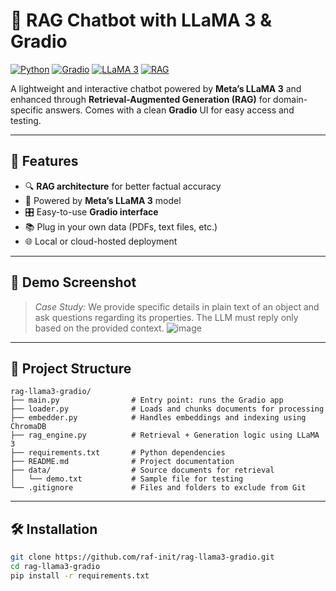 # 🧠 RAG Chatbot with LLaMA 3 & Gradio

[![Python](https://img.shields.io/badge/Python-3.10%2B-blue.svg)](https://www.python.org/)
[![Gradio](https://img.shields.io/badge/UI-Gradio-ff69b4.svg)](https://www.gradio.app/)
[![LLaMA 3](https://img.shields.io/badge/Model-LLaMA3-yellow.svg)](https://ai.meta.com/llama/)
[![RAG](https://img.shields.io/badge/Type-RAG-informational.svg)](https://huggingface.co/papers/2301.03922)

A lightweight and interactive chatbot powered by **Meta’s LLaMA 3** and enhanced through **Retrieval-Augmented Generation (RAG)** for domain-specific answers. Comes with a clean **Gradio** UI for easy access and testing.

---

## 🚀 Features

- 🔍 **RAG architecture** for better factual accuracy
- 🤖 Powered by **Meta’s LLaMA 3** model
- 🎛️ Easy-to-use **Gradio interface**
- 📚 Plug in your own data (PDFs, text files, etc.)
- 🌐 Local or cloud-hosted deployment

---

## 📸 Demo Screenshot

> *Case Study:* We provide specific details in plain text of an object and ask questions regarding its properties. The LLM must reply only based on the provided context.
![image](https://github.com/user-attachments/assets/33b1c1bd-777c-45b5-9986-1b101f23b9c4)

---

## 📁 Project Structure
```
rag-llama3-gradio/
├── main.py                # Entry point: runs the Gradio app
├── loader.py              # Loads and chunks documents for processing
├── embedder.py            # Handles embeddings and indexing using ChromaDB
├── rag_engine.py          # Retrieval + Generation logic using LLaMA 3
├── requirements.txt       # Python dependencies
├── README.md              # Project documentation
├── data/                  # Source documents for retrieval
│   └── demo.txt           # Sample file for testing
└── .gitignore             # Files and folders to exclude from Git
```
---

## 🛠️ Installation

```bash
git clone https://github.com/raf-init/rag-llama3-gradio.git
cd rag-llama3-gradio
pip install -r requirements.txt
